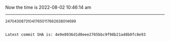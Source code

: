 Now the time is 2022-08-02 10:46:14 am

---

<small>247043087310417650117662638014699</small>

```txt

Latest commit SHA is: 4e9e8936d1d0eee2765bbc9f98b21a48b0fc8e93
```
